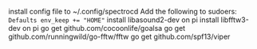 install config file to ~/.config/spectrocd
Add the following to sudoers: `Defaults env_keep += "HOME"`
install libasound2-dev on pi
install libfftw3-dev on pi
go get github.com/cocoonlife/goalsa
go get github.com/runningwild/go-fftw/fftw
go get github.com/spf13/viper
